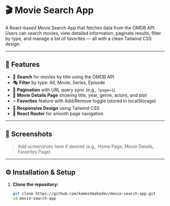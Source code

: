 # 🎬 Movie Search App

A React-based Movie Search App that fetches data from the OMDB API. Users can search movies, view detailed information, paginate results, filter by type, and manage a list of favorites — all with a clean Tailwind CSS design.

---

## 🚀 Features

- 🔎 **Search** for movies by title using the OMDB API
- 🎭 **Filter** by type: All, Movie, Series, Episode
- 📃 **Pagination** with URL query sync (e.g., `?page=1`)
- 📝 **Movie Details Page** showing title, year, genre, actors, and plot
- ⭐ **Favorites** feature with Add/Remove toggle (stored in localStorage)
- 📱 **Responsive Design** using Tailwind CSS
- 🔗 **React Router** for smooth page navigation

---

## 📸 Screenshots

> Add screenshots here if desired (e.g., Home Page, Movie Details, Favorites Page)

---

## ⚙️ Installation & Setup

1. **Clone the repository:**

   ```bash
   git clone https://github.com/kameshmahadev/movie-search-app.git
   cd movie-search-app
